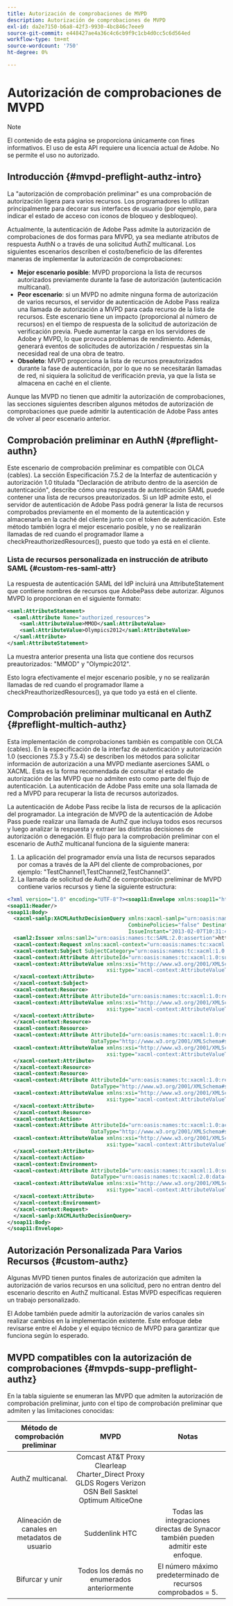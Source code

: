 ```yaml
---
title: Autorización de comprobaciones de MVPD
description: Autorización de comprobaciones de MVPD
exl-id: da2e7150-b6a8-42f3-9930-4bc846c7eee9
source-git-commit: e448427ae4a36c4c6cb9f9c1cb4d0cc5c6d564ed
workflow-type: tm+mt
source-wordcount: '750'
ht-degree: 0%

---
```


# Autorización de comprobaciones de MVPD

>[!NOTE]
>
>El contenido de esta página se proporciona únicamente con fines informativos. El uso de esta API requiere una licencia actual de Adobe. No se permite el uso no autorizado.

## Introducción {#mvpd-preflight-authz-intro}

La &quot;autorización de comprobación preliminar&quot; es una comprobación de autorización ligera para varios recursos. Los programadores lo utilizan principalmente para decorar sus interfaces de usuario (por ejemplo, para indicar el estado de acceso con iconos de bloqueo y desbloqueo).

Actualmente, la autenticación de Adobe Pass admite la autorización de comprobaciones de dos formas para MVPD, ya sea mediante atributos de respuesta AuthN o a través de una solicitud AuthZ multicanal.  Los siguientes escenarios describen el costo/beneficio de las diferentes maneras de implementar la autorización de comprobaciones:

* **Mejor escenario posible**: MVPD proporciona la lista de recursos autorizados previamente durante la fase de autorización (autenticación multicanal).
* **Peor escenario**: si un MVPD no admite ninguna forma de autorización de varios recursos, el servidor de autenticación de Adobe Pass realiza una llamada de autorización a MVPD para cada recurso de la lista de recursos. Este escenario tiene un impacto (proporcional al número de recursos) en el tiempo de respuesta de la solicitud de autorización de verificación previa. Puede aumentar la carga en los servidores de Adobe y MVPD, lo que provoca problemas de rendimiento. Además, generará eventos de solicitudes de autorización / respuestas sin la necesidad real de una obra de teatro.
* **Obsoleto**: MVPD proporciona la lista de recursos preautorizados durante la fase de autenticación, por lo que no se necesitarán llamadas de red, ni siquiera la solicitud de verificación previa, ya que la lista se almacena en caché en el cliente.

Aunque las MVPD no tienen que admitir la autorización de comprobaciones, las secciones siguientes describen algunos métodos de autorización de comprobaciones que puede admitir la autenticación de Adobe Pass antes de volver al peor escenario anterior.

## Comprobación preliminar en AuthN {#preflight-authn}

Este escenario de comprobación preliminar es compatible con OLCA (cables). La sección Especificación 7.5.2 de la Interfaz de autenticación y autorización 1.0 titulada &quot;Declaración de atributo dentro de la aserción de autenticación&quot;, describe cómo una respuesta de autenticación SAML puede contener una lista de recursos preautorizados. Si un IdP admite esto, el servidor de autenticación de Adobe Pass podrá generar la lista de recursos comprobados previamente en el momento de la autenticación y almacenarla en la caché del cliente junto con el token de autenticación. Este método también logra el mejor escenario posible, y no se realizarán llamadas de red cuando el programador llame a checkPreauthorizedResources(), puesto que todo ya está en el cliente.

### Lista de recursos personalizada en instrucción de atributo SAML {#custom-res-saml-attr}

La respuesta de autenticación SAML del IdP incluirá una AttributeStatement que contiene nombres de recursos que AdobePass debe autorizar.  Algunos MVPD lo proporcionan en el siguiente formato:

```XML
<saml:AttributeStatement>
  <saml:Attribute Name="authorized_resources">
    <saml:AttributeValue>MMOD</saml:AttributeValue>
    <saml:AttributeValue>Olympics2012</saml:AttributeValue>
  </saml:Attribute>
</saml:AttributeStatement>
```

La muestra anterior presenta una lista que contiene dos recursos preautorizados: &quot;MMOD&quot; y &quot;Olympic2012&quot;.

Esto logra efectivamente el mejor escenario posible, y no se realizarán llamadas de red cuando el programador llame a checkPreauthorizedResources(), ya que todo ya está en el cliente.

## Comprobación preliminar multicanal en AuthZ {#preflight-multich-authz}

Esta implementación de comprobaciones también es compatible con OLCA (cables).  En la especificación de la interfaz de autenticación y autorización 1.0 (secciones 7.5.3 y 7.5.4) se describen los métodos para solicitar información de autorización a una MVPD mediante aserciones SAML o XACML. Esta es la forma recomendada de consultar el estado de autorización de las MVPD que no admiten esto como parte del flujo de autenticación. La autenticación de Adobe Pass emite una sola llamada de red a MVPD para recuperar la lista de recursos autorizados.


La autenticación de Adobe Pass recibe la lista de recursos de la aplicación del programador. La integración de MVPD de la autenticación de Adobe Pass puede realizar una llamada de AuthZ que incluya todos esos recursos y luego analizar la respuesta y extraer las distintas decisiones de autorización o denegación.  El flujo para la comprobación preliminar con el escenario de AuthZ multicanal funciona de la siguiente manera:

1. La aplicación del programador envía una lista de recursos separados por comas a través de la API del cliente de comprobaciones, por ejemplo: &quot;TestChannel1,TestChannel2,TestChannel3&quot;.
1. La llamada de solicitud de AuthZ de comprobación preliminar de MVPD contiene varios recursos y tiene la siguiente estructura:

```XML
<?xml version="1.0" encoding="UTF-8"?><soap11:Envelope xmlns:soap11="http://schemas.xmlsoap.org/soap/envelope/"> 
<soap11:Header/> 
<soap11:Body> 
  <xacml-samlp:XACMLAuthzDecisionQuery xmlns:xacml-samlp="urn:oasis:names:tc:xacml:2.0:profile:saml2.0:v2:schema:protocol" 
                                       CombinePolicies="false" Destination="https://login.idpexmaple.net/" ID="_3576604f382455d6495f342d9e07b69c" 
                                       IssueInstant="2013-02-07T10:31:40.333Z" Version="2.0"> 
  <saml2:Issuer xmlns:saml2="urn:oasis:names:tc:SAML:2.0:assertion">https://saml.sp.auth-staging.adobe.com/on-behalf-of/TestDistributors</saml2:Issuer> 
  <xacml-context:Request xmlns:xacml-context="urn:oasis:names:tc:xacml:2.0:context:schema:os"> 
  <xacml-context:Subject SubjectCategory="urn:oasis:names:tc:xacml:1.0:subject-category:access-subject"> 
  <xacml-context:Attribute AttributeId="urn:oasis:names:tc:xacml:1.0:subject:subject-id" DataType="http://www.w3.org/2001/XMLSchema#string"> 
  <xacml-context:AttributeValue xmlns:xsi="http://www.w3.org/2001/XMLSchema-instance" 
                                xsi:type="xacml-context:AttributeValueType">VFZTAQEAABQCe[...]</xacml-context:AttributeValue> 
  </xacml-context:Attribute> 
  </xacml-context:Subject> 
  <xacml-context:Resource> 
  <xacml-context:Attribute AttributeId="urn:oasis:names:tc:xacml:1.0:resource:resource-id" DataType="http://www.w3.org/2001/XMLSchema#string"> 
  <xacml-context:AttributeValue xmlns:xsi="http://www.w3.org/2001/XMLSchema-instance" 
                                xsi:type="xacml-context:AttributeValueType">TestChannel1</xacml-context:AttributeValue> 
  </xacml-context:Attribute> 
  </xacml-context:Resource> 
  <xacml-context:Resource> 
  <xacml-context:Attribute AttributeId="urn:oasis:names:tc:xacml:1.0:resource:resource-id" 
                           DataType="http://www.w3.org/2001/XMLSchema#string"> 
  <xacml-context:AttributeValue xmlns:xsi="http://www.w3.org/2001/XMLSchema-instance" 
                                xsi:type="xacml-context:AttributeValueType">TestChannel2</xacml-context:AttributeValue> 
  </xacml-context:Attribute> 
  </xacml-context:Resource> 
  <xacml-context:Resource> 
  <xacml-context:Attribute AttributeId="urn:oasis:names:tc:xacml:1.0:resource:resource-id" 
                           DataType="http://www.w3.org/2001/XMLSchema#string"> 
  <xacml-context:AttributeValue xmlns:xsi="http://www.w3.org/2001/XMLSchema-instance"
                                xsi:type="xacml-context:AttributeValueType">TestChannel3</xacml-context:AttributeValue> 
  </xacml-context:Attribute> 
  </xacml-context:Resource> 
  <xacml-context:Action> 
  <xacml-context:Attribute AttributeId="urn:oasis:names:tc:xacml:1.0:action:action-id" 
                           DataType="http://www.w3.org/2001/XMLSchema#string"> 
  <xacml-context:AttributeValue xmlns:xsi="http://www.w3.org/2001/XMLSchema-instance" 
                                xsi:type="xacml-context:AttributeValueType">VIEW</xacml-context:AttributeValue> 
  </xacml-context:Attribute> 
  </xacml-context:Action> 
  <xacml-context:Environment> 
  <xacml-context:Attribute AttributeId="urn:oasis:names:tc:xacml:1.0:subject:authn-locality:ip-address" 
                           DataType="urn:oasis:names:tc:xacml:2.0:data-type:ipAddress"> 
  <xacml-context:AttributeValue xmlns:xsi="http://www.w3.org/2001/XMLSchema-instance" 
                                xsi:type="xacml-context:AttributeValueType">127.0.0.1</xacml-context:AttributeValue> 
  </xacml-context:Attribute> 
  </xacml-context:Environment> 
  </xacml-context:Request> 
  </xacml-samlp:XACMLAuthzDecisionQuery> 
</soap11:Body> 
</soap11:Envelope>
```

## Autorización Personalizada Para Varios Recursos {#custom-authz}

Algunas MVPD tienen puntos finales de autorización que admiten la autorización de varios recursos en una solicitud, pero no entran dentro del escenario descrito en AuthZ multicanal. Estas MVPD específicas requieren un trabajo personalizado.

El Adobe también puede admitir la autorización de varios canales sin realizar cambios en la implementación existente.  Este enfoque debe revisarse entre el Adobe y el equipo técnico de MVPD para garantizar que funciona según lo esperado.

## MVPD compatibles con la autorización de comprobaciones {#mvpds-supp-preflight-authz}

En la tabla siguiente se enumeran las MVPD que admiten la autorización de comprobación preliminar, junto con el tipo de comprobación preliminar que admiten y las limitaciones conocidas:

| Método de comprobación preliminar | MVPD | Notas |
|:-------------------------------:|:--------------------------------------------------------------------------------------------------------:|:------------------------------------------------------------------:|
| AuthZ multicanal. | Comcast AT&amp;T Proxy Clearleap Charter_Direct Proxy GLDS Rogers Verizon OSN Bell Sasktel Optimum AlticeOne |                                                                    |
| Alineación de canales en metadatos de usuario | Suddenlink HTC | Todas las integraciones directas de Synacor también pueden admitir este enfoque. |
| Bifurcar y unir | Todos los demás no enumerados anteriormente | El número máximo predeterminado de recursos comprobados = 5. |


